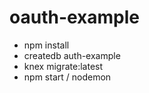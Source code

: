 # oauth-example


* npm install
* createdb auth-example
* knex migrate:latest
* npm start / nodemon
